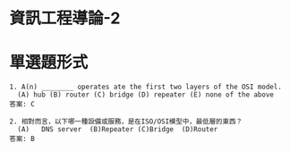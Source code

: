 # 資訊工程導論-2

# 單選題形式
```
1. A(n) ________ operates ate the first two layers of the OSI model. 
  (A) hub (B) router (C) bridge (D) repeater (E) none of the above
答案: C
```

```
2. 相對而言，以下哪一種設備或服務，是在ISO/OSI模型中，最低層的東西？
  (A)	DNS server  (B)Repeater (C)Bridge  (D)Router    
答案: B
```

```
```
```
```
